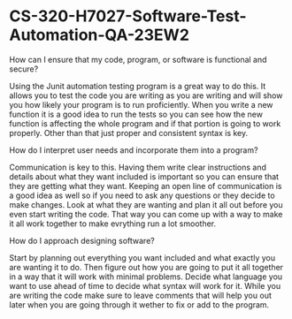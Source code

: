 # CS-320-H7027-Software-Test-Automation-QA-23EW2

How can I ensure that my code, program, or software is functional and secure?

  Using the Junit automation testing program is a great way to do this. It allows you to test the code you are writing as you are writing and will show you how likely your program is to run proficiently. When you write a new function it is a good idea to run the tests so you can see how the new function is affecting the whole program and if that portion is going to work properly. Other than that just proper and consistent syntax is key.

How do I interpret user needs and incorporate them into a program?

   Communication is key to this. Having them write clear instructions and details about what they want included is important so you can ensure that they are getting what they want. Keeping an open line of communication is a good idea as well so if you need to ask any questions or they decide to make changes. Look at what they are wanting and plan it all out before you even start writing the code. That way you can come up with a way to make it all work together to make evrything run a lot smoother.

How do I approach designing software?

   Start by planning out everything you want included and what exactly you are wanting it to do. Then figure out how you are going to put it all together in a way that it will work with minimal problems. Decide what language you want to use ahead of time to decide what syntax will work for it. While you are writing the code make sure to leave comments that will help you out later when you are going through it wether to fix or add to the program.
